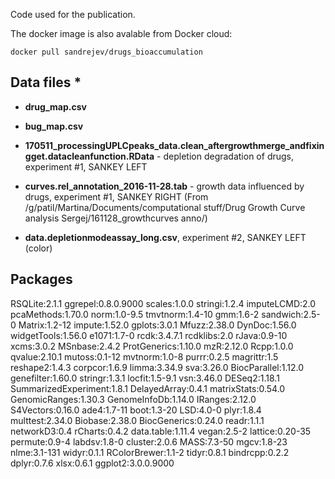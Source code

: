 Code used for the publication.

The docker image is also avalable from Docker cloud:

~~~~
docker pull sandrejev/drugs_bioaccumulation
~~~~

## Data files *

* **drug_map.csv**
* **bug_map.csv**

* **170511_processingUPLCpeaks_data.clean_aftergrowthmerge_andfixingget.datacleanfunction.RData** - 
depletion degradation of drugs, experiment #1, SANKEY LEFT

* **curves.rel_annotation_2016-11-28.tab** - 
growth data influenced by drugs, experiment #1, SANKEY RIGHT 
(From /g/patil/Martina/Documents/computational stuff/Drug Growth Curve analysis Sergej/161128_growthcurves anno/)

* **data.depletionmodeassay_long.csv**, experiment #2, SANKEY LEFT (color)


## Packages
RSQLite:2.1.1
ggrepel:0.8.0.9000
scales:1.0.0
stringi:1.2.4
imputeLCMD:2.0
pcaMethods:1.70.0
norm:1.0-9.5
tmvtnorm:1.4-10
gmm:1.6-2
sandwich:2.5-0
Matrix:1.2-12
impute:1.52.0
gplots:3.0.1
Mfuzz:2.38.0
DynDoc:1.56.0
widgetTools:1.56.0
e1071:1.7-0
rcdk:3.4.7.1
rcdklibs:2.0
rJava:0.9-10
xcms:3.0.2
MSnbase:2.4.2
ProtGenerics:1.10.0
mzR:2.12.0
Rcpp:1.0.0
qvalue:2.10.1
mutoss:0.1-12
mvtnorm:1.0-8
purrr:0.2.5
magrittr:1.5
reshape2:1.4.3
corpcor:1.6.9
limma:3.34.9
sva:3.26.0
BiocParallel:1.12.0
genefilter:1.60.0
stringr:1.3.1
locfit:1.5-9.1
vsn:3.46.0
DESeq2:1.18.1
SummarizedExperiment:1.8.1
DelayedArray:0.4.1
matrixStats:0.54.0
GenomicRanges:1.30.3
GenomeInfoDb:1.14.0
IRanges:2.12.0
S4Vectors:0.16.0
ade4:1.7-11
boot:1.3-20
LSD:4.0-0
plyr:1.8.4
multtest:2.34.0
Biobase:2.38.0
BiocGenerics:0.24.0
readr:1.1.1
networkD3:0.4
rCharts:0.4.2
data.table:1.11.4
vegan:2.5-2
lattice:0.20-35
permute:0.9-4
labdsv:1.8-0
cluster:2.0.6
MASS:7.3-50
mgcv:1.8-23
nlme:3.1-131
widyr:0.1.1
RColorBrewer:1.1-2
tidyr:0.8.1
bindrcpp:0.2.2
dplyr:0.7.6
xlsx:0.6.1
ggplot2:3.0.0.9000
